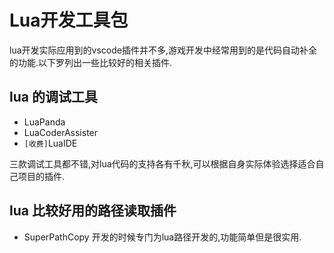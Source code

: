 # Lua开发工具包

lua开发实际应用到的vscode插件并不多,游戏开发中经常用到的是代码自动补全的功能.以下罗列出一些比较好的相关插件.

## lua 的调试工具
- LuaPanda 
- LuaCoderAssister
- `[收费]`LuaIDE 

三款调试工具都不错,对lua代码的支持各有千秋,可以根据自身实际体验选择适合自己项目的插件.

## lua 比较好用的路径读取插件
- SuperPathCopy 开发的时候专门为lua路径开发的,功能简单但是很实用.